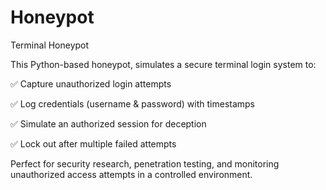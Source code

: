 # Honeypot
Terminal Honeypot

This Python-based honeypot, simulates a secure terminal login system to:

✅ Capture unauthorized login attempts

✅ Log credentials (username & password) with timestamps

✅ Simulate an authorized session for deception

✅ Lock out after multiple failed attempts

Perfect for security research, penetration testing, and monitoring unauthorized access attempts in a controlled environment.
